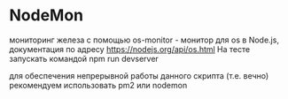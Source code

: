 # NodeMon
мониторинг железа с помощью os-monitor - монитор для os в Node.js, документация по адресу https://nodejs.org/api/os.html
На тесте запускать командой npm run devserver

для обеспечения непрерывной работы данного скрипта (т.е. вечно) рекомендуем использовать pm2 или nodemon
